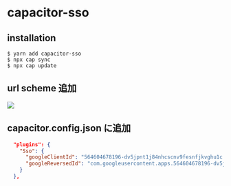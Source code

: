 # capacitor-sso


## installation

```
$ yarn add capacitor-sso
$ npx cap sync
$ npx cap update
```

## url scheme 追加
![](https://user-images.githubusercontent.com/13277036/78865342-65c07f80-7a78-11ea-88c9-631396e12a03.png)




## capacitor.config.json に追加

```json
  "plugins": {
    "Sso": {
      "googleClientId": "564604678196-dv5jpnt1j84nhcscnv9fesnfjkvghu1c.apps.googleusercontent.com",
      "googleReversedId": "com.googleusercontent.apps.564604678196-dv5jpnt1j84nhcscnv9fesnfjkvghu1c"
    }
  },
```